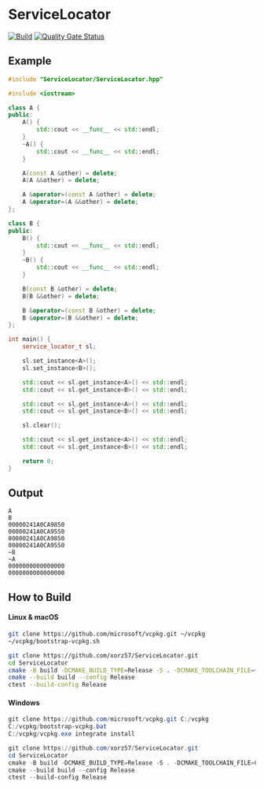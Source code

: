 # ServiceLocator

[![Build](https://github.com/xorz57/ServiceLocator/actions/workflows/Build.yml/badge.svg)](https://github.com/xorz57/ServiceLocator/actions/workflows/Build.yml)
[![Quality Gate Status](https://sonarcloud.io/api/project_badges/measure?project=xorz57_ServiceLocator&metric=alert_status)](https://sonarcloud.io/summary/new_code?id=xorz57_ServiceLocator)

## Example

```cpp
#include "ServiceLocator/ServiceLocator.hpp"

#include <iostream>

class A {
public:
    A() {
        std::cout << __func__ << std::endl;
    }
    ~A() {
        std::cout << __func__ << std::endl;
    }

    A(const A &other) = delete;
    A(A &&other) = delete;

    A &operator=(const A &other) = delete;
    A &operator=(A &&other) = delete;
};

class B {
public:
    B() {
        std::cout << __func__ << std::endl;
    }
    ~B() {
        std::cout << __func__ << std::endl;
    }

    B(const B &other) = delete;
    B(B &&other) = delete;

    B &operator=(const B &other) = delete;
    B &operator=(B &&other) = delete;
};

int main() {
    service_locator_t sl;

    sl.set_instance<A>();
    sl.set_instance<B>();

    std::cout << sl.get_instance<A>() << std::endl;
    std::cout << sl.get_instance<B>() << std::endl;

    std::cout << sl.get_instance<A>() << std::endl;
    std::cout << sl.get_instance<B>() << std::endl;

    sl.clear();

    std::cout << sl.get_instance<A>() << std::endl;
    std::cout << sl.get_instance<B>() << std::endl;

    return 0;
}
```

## Output

```console
A
B
00000241A0CA9850
00000241A0CA9550
00000241A0CA9850
00000241A0CA9550
~B
~A
0000000000000000
0000000000000000
```

## How to Build

#### Linux & macOS

```bash
git clone https://github.com/microsoft/vcpkg.git ~/vcpkg
~/vcpkg/bootstrap-vcpkg.sh

git clone https://github.com/xorz57/ServiceLocator.git
cd ServiceLocator
cmake -B build -DCMAKE_BUILD_TYPE=Release -S . -DCMAKE_TOOLCHAIN_FILE=~/vcpkg/scripts/buildsystems/vcpkg.cmake
cmake --build build --config Release
ctest --build-config Release
```

#### Windows

```powershell
git clone https://github.com/microsoft/vcpkg.git C:/vcpkg
C:/vcpkg/bootstrap-vcpkg.bat
C:/vcpkg/vcpkg.exe integrate install

git clone https://github.com/xorz57/ServiceLocator.git
cd ServiceLocator
cmake -B build -DCMAKE_BUILD_TYPE=Release -S . -DCMAKE_TOOLCHAIN_FILE=C:/vcpkg/scripts/buildsystems/vcpkg.cmake
cmake --build build --config Release
ctest --build-config Release
```
